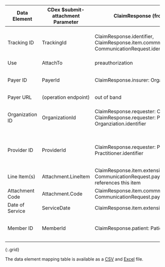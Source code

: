 <!-- PAS_Bundle_to_parameters.md
  *****************************************************************************************************
  *                                  WARNING: DO NOT EDIT THIS FILE                                   *
  *                                                                                                   *
  * This file is generated by csv_to_markdown_tabler.ipynb. Any edits you make to this file will be   *
  * overwritten                                                                                       *
  * To change the contents of this file, edit input/images/data-element-mapping.csv                     *
  *****************************************************************************************************
  -->

| Data Element | CDex $submit-attachment Parameter | ClaimResponse (from PAS Response Bundle) | PAS Response Bundle |
|-------|----|------------|------------|
| Tracking ID | TrackingId | ClaimResponse.identifier, ClaimResponse.item.commmunicationRequest: CommunicationRequest.identifier | ClaimResponse = Bundle.entry[0].resource, CommunicationRequest = Bundle.entry[n].resource referenced by ClaimResponse.communincationRequest |
| Use | AttachTo | preauthorization | Fixed to "preauthorization" |
| Payer ID | PayerId | ClaimResponse.insurer: Organization.identifier | ClaimResponse = Bundle.entry[0].resource, Organization = Bundle.entry[n].resource referenced by ClaimResponse.insurer |
| Payer URL | (operation endpoint) | out of band | out of band |
| Organization ID | OrganizationId | ClaimResponse.requester: Organization.identifier, ClaimResponse.requester: PractitionerRole.organization: Organziation.identifier | ClaimResponse = Bundle.entry[0].resource, Organization,PractitionerRole = Bundle.entry[n].resource referenced by ClaimResponse.requester |
| Provider ID | ProviderId | ClaimResponse.requester: PractitionerRole.practitioner: Practitioner.identifier | ClaimResponse = Bundle.entry[0].resource, PractitionerRole = Bundle.entry[n].resource referenced by ClaimResponse.requester |
| Line Item(s) | Attachment.LineItem | ClaimResponse.item.extension:itemTraceNumber Note: CommunicationRequest.payload.extension:serviceLineNumber references this item | ClaimResponse = Bundle.entry[0].resource |
| <span class="bg-success" markdown="1">Attachment Code<!-- new-content --> | Attachment.Code | ClaimResponse.item.commmunicationRequest: CommunicationRequest.payload.extension:contentModifier | ClaimResponse = Bundle.entry[0].resource |
| Date of Service | ServiceDate | ClaimResponse.item.extension:requestedServiceDate | ClaimResponse = Bundle.entry[0].resource |
| Member ID | MemberId | ClaimResponse.patient: Patient.identifer | ClaimResponse = Bundle.entry[0].resource, Patient = Bundle.entry[n].resource referenced by ClaimResponse.patient |
{:.grid}

The data element mapping table is available as a [CSV](data-element-mapping.csv) and [Excel](data-element-mapping.xlsx) file.